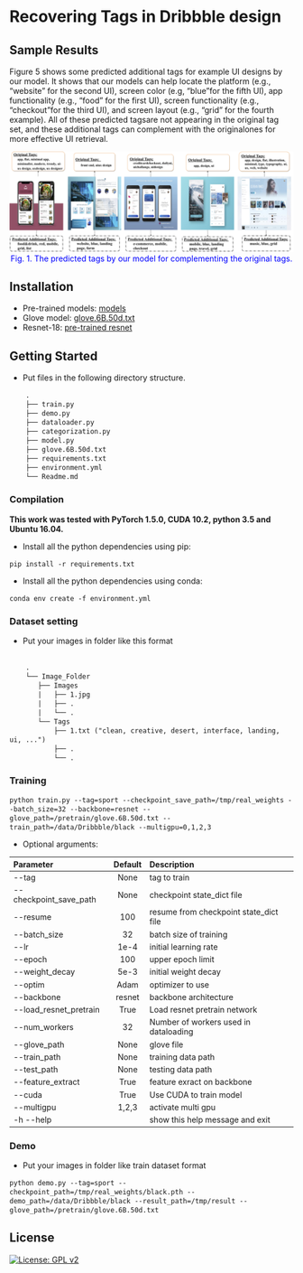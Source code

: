 # Recovering Tags in Dribbble design

## Sample Results

Figure 5 shows some predicted additional tags for example UI designs by our model. It shows that our models can help locate the platform (e.g., “website” for the second UI), screen color (e.g, “blue”for the fifth UI), app functionality (e.g., “food” for the first UI), screen functionality (e.g., “checkout”for the third UI), and screen layout (e.g., “grid” for the fourth example). All of these predicted tagsare not appearing in the original tag set, and these additional tags can complement with the originalones for more effective UI retrieval.

<div style="color:#0000FF" align="center">
    <img src="https://github.com/UITagPrediction/CSCW2020/blob/master/figures/figure9.png"/> 
<figcaption>Fig. 1. The predicted tags by our model for complementing the original tags.</figcaption>
</div>

<!-- ![alt text](/figures/figure1.png) -->

## Installation
* Pre-trained models: [models](https://drive.google.com/file/d/1UoX8DouGC8wZgGEKnH_TN97N5vF8j310/view?usp=sharing) 
* Glove model: [glove.6B.50d.txt](https://drive.google.com/file/d/1PMkFo6550XRHO7kocYx_wJFbelMKwTrV/view?usp=sharing)
* Resnet-18: [pre-trained resnet](https://drive.google.com/file/d/1t3UJ-kkf_6PkCImvdF-HBnGp0mPuwkYU/view?usp=sharing)

## Getting Started
* Put files in the following directory structure.

```
    .
    ├── train.py
    ├── demo.py
    ├── dataloader.py
    ├── categorization.py
    ├── model.py
    ├── glove.6B.50d.txt
    ├── requirements.txt
    ├── environment.yml
    └── Readme.md
```

### Compilation
**This work was tested with PyTorch 1.5.0, CUDA 10.2, python 3.5 and Ubuntu 16.04.**

* Install all the python dependencies using pip:
```
pip install -r requirements.txt
```

* Install all the python dependencies using conda:
```
conda env create -f environment.yml
```

### Dataset setting
* Put your images in folder like this format
```

    .
    └── Image_Folder
       ├── Images
       |   ├── 1.jpg
       |   ├── .
       |   └── .
       └── Tags
           ├── 1.txt ("clean, creative, desert, interface, landing, ui, ...")
           ├── .
           └── .
```

### Training
```
python train.py --tag=sport --checkpoint_save_path=/tmp/real_weights --batch_size=32 --backbone=resnet --glove_path=/pretrain/glove.6B.50d.txt --train_path=/data/Dribbble/black --multigpu=0,1,2,3
```

* Optional arguments: 

| Parameter                 | Default       | Description   |	
| :------------------------ |:-------------:| :-------------|
| --tag  	                |	None        | tag to train
| --checkpoint_save_path  	|	None        | checkpoint state_dict file
| --resume                   |   100         | resume from checkpoint state_dict file
| --batch_size                   |   32         | batch size of training
| --lr  		            |   1e-4	    | initial learning rate
| --epoch                   |   100         | upper epoch limit
| --weight_decay  		            |   5e-3	    | initial weight decay
| --optim 	        |   Adam        | optimizer to use
| --backbone                   |   resnet         | backbone architecture
| --load_resnet_pretrain                   |   True         | Load resnet pretrain network
| --num_workers                   |   32         | Number of workers used in dataloading
| --glove_path                   |   None         | glove file
| --train_path                   |   None         | training data path
| --test_path                   |   None         | testing data path
| --feature_extract	            |   True          | feature exract on backbone
| --cuda                |   True           | Use CUDA to train model
| --multigpu                    |   1,2,3        | activate multi gpu
| -h --help                 |               | show this help message and exit

### Demo
* Put your images in folder like train dataset format
```
python demo.py --tag=sport --checkpoint_path=/tmp/real_weights/black.pth --demo_path=/data/Dribbble/black --result_path=/tmp/result --glove_path=/pretrain/glove.6B.50d.txt
```

## License
[![License: GPL v2](https://img.shields.io/badge/License-GPL%20v2-blue.svg)](https://www.gnu.org/licenses/old-licenses/gpl-2.0.en.html)